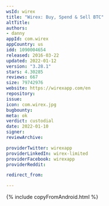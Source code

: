 ```yaml
---
wsId: wirex
title: "Wirex: Buy, Spend & Sell BTC"
altTitle: 
authors:
- danny
appId: com.wirex
appCountry: us
idd: 1090004654
released: 2016-03-22
updated: 2022-01-12
version: "3.28.1"
stars: 4.30285
reviews: 667
size: 79742976
website: https://wirexapp.com/en
repository: 
issue: 
icon: com.wirex.jpg
bugbounty: 
meta: ok
verdict: custodial
date: 2022-01-10
signer: 
reviewArchive:

providerTwitter: wirexapp
providerLinkedIn: wirex-limited
providerFacebook: wirexapp
providerReddit: 

redirect_from:

---
```


{% include copyFromAndroid.html %}
